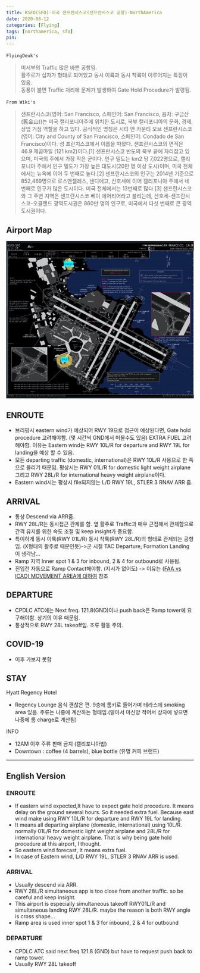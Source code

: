 ```yaml
---
title: KSFO(SFO)-미국 샌프란시스코(샌프란시스코 공항)-NorthAmerica
date: 2020-08-12
categories: [Flying]
tags: [northamerica, sfo]
pin:
---
```


`FlyingDeuk's`
> 미서부의 Traffic 많은 바쁜 공항임. <br>
활주로가 십자가 형태로 되어있고 동시 이륙과 동시 착륙이 이루어지는 특징이 있음. <br>
동풍이 불면 Traffic 처리에 문제가 발생하여 Gate Hold Procedure가 발령됨.

`From Wiki's`
> 샌프란시스코(영어: San Francisco, 스페인어: San Francisco, 음차: 구금산 (舊金山))는 미국 캘리포니아주에 위치한 도시로, 북부 캘리포니아의 문화, 경제, 상업 거점 역할을 하고 있다. 공식적인 명칭은 시티 앤 카운티 오브 샌프란시스코(영어: City and County of San Francisco, 스페인어: Condado de San Francisco)이다. 성 프란치스코에서 이름을 따왔다. 샌프란시스코의 면적은 46.9 제곱마일 (121 km2)이다.[1] 샌프란시스코 반도의 북부 끝에 자리잡고 있으며, 미국의 주에서 가장 작은 군이다. 인구 밀도는 km2 당 7,022명으로, 캘리포니아 주에서 인구 밀도가 가장 높은 대도시(20만 명 이상 도시)이며, 미국 전체에서는 뉴욕에 이어 두 번째로 높다.[2] 샌프란시스코의 인구는 2014년 기준으로 852,469명으로 로스앤젤레스, 샌디에고, 산호세에 이어 캘리포니아 주에서 네 번째로 인구가 많은 도시이다. 미국 전체에서는 13번째로 많다.[3] 샌프란시스코와 그 주변 지역은 샌프란시스코 베이 에어리어라고 불리는데, 산호세-샌프란시스코-오클랜드 광역도시권은 860만 명의 인구로, 미국에서 다섯 번째로 큰 광역도시권이다.

## Airport Map
![sfo](/img/flying/airport/sfo_ap.jpg)

## ENROUTE
-  브리핑시 eastern wind가 예상되어 RWY 19으로 접근이 예상된다면, Gate hold procedure 고려해야함. (몇 시간씩 GND에서 머물수도 있음) EXTRA FUEL 고려해야함.
이유는 Eastern wind는 RWY 10L/R for departure and RWY 19L for landing을 예상 할 수 있음.
- 모든 departing traffic (domestic, international)은 RWY 10L/R 사용으로 한 쪽으로 몰리기 때문임. 평상시는 RWY 01L/R for domestic light weight airplane 그리고 RWY 28L/R for international heavy weight airplane이다.
- Eastern wind시는 평상시 file되지않는 L/D RWY 19L, STLER 3 RNAV ARR 줌.

## ARRIVAL
- 통상 Descend via ARR줌.
- RWY 28L/R는 동시접근 관제를 함. 옆 활주로 Traffic과 매우 근접해서 관제함으로 간격 유지를 위한 속도 조절 및 keep insight가 중요함.
- 특이하게 동시 이륙(RWY 01L/R) 동시 착륙(RWY 28L/R)의 형태로 관제되는 공항임. (X형태의 활주로 때문인듯)->군 시절 TAC Departure, Formation Landing이 생각남...
- Ramp 지역 Inner spot 1 & 3 for inbound, 2 & 4 for outbound로 사용됨.
- 진입전 자동으로 Ramp Contact해야함. (지시가 없어도) -> 이유는 [(FAA vs ICAO) MOVEMENT AREA에 대하여](/posts/movement/) 참조

## DEPARTURE
- CPDLC ATC에는 Next freq. 121.8(GND)이나 push back은 Ramp tower에 요구해야함. 상기의 이유 때문임.
- 통상적으로 RWY 28L takeoff임. 조류 활동 주의.

## COVID-19
- 이후 가보지 못함

## STAY
Hyatt Regency Hotel
- Regency Lounge 음식 괜찮은 편. 9층에 룸키로 들어가며 테라스에 smoking area 있음. 주류는 나중에 계산하는 형태임.(알아서 마신양 적어서 상자에 넣으면 나중에 룸 charge로 계산됨)

INFO
- 12AM 이후 주류 판매 금지 (캘리포니아법)
- Downtown : coffee (4 barrels), blue bottle (유명 커피 브랜드)

-----------

## English Version

### ENROUTE
-  If eastern wind expected,It have to expect gate hold procedure. It means delay on the ground several hours. So it needed extra fuel. Because east wind make using RWY 10L/R for departure and RWY 19L for landing.
- It means all departing airplane (domestic, international) using 10L/R. normally 01L/R for domestic light weight airplane and 28L/R for international heavy weight airplane. That is why being gate hold procedure at this airport, I thought.
- So eastern wind forecast, It means extra fuel.  
- In case of Eastern wind, L/D RWY 19L, STLER 3 RNAV ARR is used.

### ARRIVAL
- Usually descend via ARR.
- RWY 28L/R simultaneous app is too close from another traffic. so be careful and keep insight.
- This airport is especially simultaneous takeoff RWY01L/R and simultaneous landing RWY 28L/R. maybe the reason is both RWY angle is cross shape…
- Ramp area is used inner spot 1 & 3 for inbound, 2 & 4 for outbound

### DEPARTURE
- CPDLC ATC said next freq 121.8 (GND) but have to request push back to ramp tower.
- Usually RWY 28L takeoff
